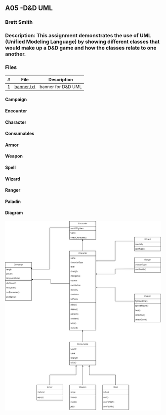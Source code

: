 ## A05 -D&D UML
### Brett Smith
### Description: This assignment demonstrates the use of UML (Unified Modeling Language) by showing different classes that would make up a D&D game and how the classes relate to one another.



### Files

|   #   | File            | Description                                        |
| :---: | --------------- | -------------------------------------------------- |
|   1   | [banner.txt]()         |banner for D&D UML|

#### Campaign

#### Encounter

#### Character

#### Consumables

#### Armor

#### Weapon

#### Spell

#### Wizard

#### Ranger

#### Paladin

#### Diagram

<img src="https://github.com/bsmith578/2143-OOP-Smith/blob/main/Assignments/A05/Images/D%26D.png" width="900">
